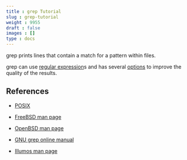 ```yaml
---
title : grep Tutorial
slug : grep-tutorial
weight : 9955
draft : false
images : []
type : docs
---
```


grep prints lines that contain a match for a pattern within files.

grep can use [regular expression][1]s and has several [options][2] to improve the quality of the results.

References
---
- [POSIX](http://pubs.opengroup.org/onlinepubs/9699919799/utilities/grep.html)
- [FreeBSD man page](https://www.freebsd.org/cgi/man.cgi?query=bsdgrep&apropos=0&sektion=1&format=html)
- [OpenBSD man page](http://man.openbsd.org/OpenBSD-current/man1/grep.1)
- [GNU grep online manual](https://www.gnu.org/software/grep/manual/)
- [Illumos man page](https://illumos.org/man/1/grep)

  [1]: https://www.wikiod.com/grep
  [2]: https://www.wikiod.com/grep

